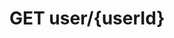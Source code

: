 #  GET user/{userId}

<api-endpoint openapi-path="../../api/backend_flashpomo-openapi.yaml" method="GET" endpoint="/user/{userId}"/>